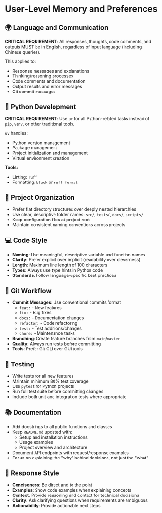 # User-Level Memory and Preferences

## 🌍 Language and Communication
**CRITICAL REQUIREMENT**: All responses, thoughts, code comments, and outputs MUST be in English, regardless of input language (including Chinese queries).

This applies to:
- Response messages and explanations
- Thinking/reasoning processes
- Code comments and documentation
- Output results and error messages
- Git commit messages

## 🐍 Python Development
**CRITICAL REQUIREMENT**: Use `uv` for all Python-related tasks instead of `pip`, `venv`, or other traditional tools.

`uv` handles:
- Python version management
- Package management
- Project initialization and management
- Virtual environment creation

**Tools:**
- Linting: `ruff`
- Formatting: `black` or `ruff format`

## 📁 Project Organization
- Prefer flat directory structures over deeply nested hierarchies
- Use clear, descriptive folder names: `src/`, `tests/`, `docs/`, `scripts/`
- Keep configuration files at project root
- Maintain consistent naming conventions across projects

## 💻 Code Style
- **Naming**: Use meaningful, descriptive variable and function names
- **Clarity**: Prefer explicit over implicit (readability over cleverness)
- **Length**: Maximum line length of 100 characters
- **Types**: Always use type hints in Python code
- **Standards**: Follow language-specific best practices

## 🔄 Git Workflow
- **Commit Messages**: Use conventional commits format
  - `feat:` - New features
  - `fix:` - Bug fixes
  - `docs:` - Documentation changes
  - `refactor:` - Code refactoring
  - `test:` - Test additions/changes
  - `chore:` - Maintenance tasks
- **Branching**: Create feature branches from `main`/`master`
- **Quality**: Always run tests before committing
- **Tools**: Prefer Git CLI over GUI tools

## 🧪 Testing
- Write tests for all new features
- Maintain minimum 80% test coverage
- Use `pytest` for Python projects
- Run full test suite before committing changes
- Include both unit and integration tests where appropriate

## 📚 Documentation
- Add docstrings to all public functions and classes
- Keep `README.md` updated with:
  - Setup and installation instructions
  - Usage examples
  - Project overview and architecture
- Document API endpoints with request/response examples
- Focus on explaining the "why" behind decisions, not just the "what"

## 💬 Response Style
- **Conciseness**: Be direct and to the point
- **Examples**: Show code examples when explaining concepts
- **Context**: Provide reasoning and context for technical decisions
- **Clarity**: Ask clarifying questions when requirements are ambiguous
- **Actionability**: Provide actionable next steps
